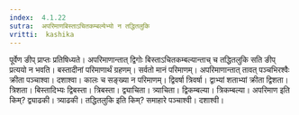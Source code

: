 ```yaml
---
index:  4.1.22
sutra:  अपरिमाणबिस्ताऽचितकम्बल्येभ्यो न तद्धितलुकि
vritti:  kashika 
---
```


पूर्वेण ङीप् प्राप्तः प्रतिषिध्यते। अपरिमाणान्तात् द्विगोः बिस्ताऽचितकम्बल्यान्ताच् च तद्धितलुकि सति ङीप् प्रत्ययो न भवति। बस्तादीनां परिमाणार्थं ग्रहणम्। सर्वतो मानं परिमाणम्। अपरिमाणान्तात् तावत् पञ्चभिरश्वैः क्रीता पञ्चाश्वा। दशाश्वा। कालः च सङ्ख्या न परिमाणम्। द्विवर्षा त्रिवर्षा। द्वाभ्यां शताभ्यां क्रीता द्विशता। त्रिशता। बिस्तादिभ्यः द्विबस्ता। त्रिबस्ता। द्व्याचिता। त्र्याचिता। द्विकम्बल्या। त्रिकम्बल्या। अपरिमाण इति किम्? द्व्याढकी। त्र्याढकी। तद्धितलुकि इति किम्? समाहारे पञ्चाश्वी। दशाश्वी।

